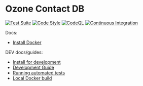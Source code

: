 # Ozone Contact DB

[![Test Suite](https://github.com/ozonesecretariat/contactdb/actions/workflows/tests.yml/badge.svg?branch=main)](https://github.com/ozonesecretariat/contactdb/actions/workflows/tests.yml)
[![Code Style](https://github.com/ozonesecretariat/contactdb/actions/workflows/lint.yml/badge.svg?branch=main)](https://github.com/ozonesecretariat/contactdb/actions/workflows/lint.yml)
[![CodeQL](https://github.com/ozonesecretariat/contactdb/actions/workflows/github-code-scanning/codeql/badge.svg)](https://github.com/ozonesecretariat/contactdb/actions/workflows/github-code-scanning/codeql)
[![Continuous Integration](https://github.com/ozonesecretariat/contactdb/actions/workflows/ci.yml/badge.svg?branch=main)](https://github.com/ozonesecretariat/contactdb/actions/workflows/ci.yml)

Docs:

 - [Install Docker](docs/install_docker.md)

DEV docs/guides:

 - [Install for development](docs/install_develop.md)
 - [Development Guide](./docs/development_guide.md)
 - [Running automated tests](./docs/tests.md)
 - [Local Docker build](docs/local_docker_build.md)

